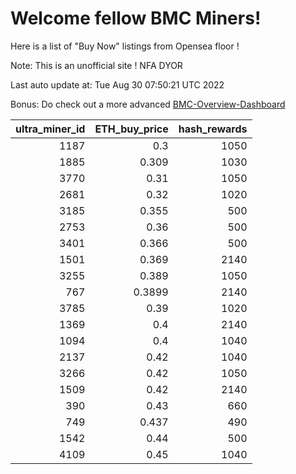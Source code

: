 # Welcome fellow BMC Miners!
Here is a list of "Buy Now" listings from Opensea floor !

Note: This is an unofficial site ! NFA DYOR

Last auto update at: Tue Aug 30 07:50:21 UTC 2022

Bonus: Do check out a more advanced [BMC-Overview-Dashboard](https://dune.com/defifunk/BMC-Overview-Dashboard)


|   ultra_miner_id |   ETH_buy_price |   hash_rewards |
|-----------------:|----------------:|---------------:|
|             1187 |          0.3    |           1050 |
|             1885 |          0.309  |           1030 |
|             3770 |          0.31   |           1050 |
|             2681 |          0.32   |           1020 |
|             3185 |          0.355  |            500 |
|             2753 |          0.36   |            500 |
|             3401 |          0.366  |            500 |
|             1501 |          0.369  |           2140 |
|             3255 |          0.389  |           1050 |
|              767 |          0.3899 |           2140 |
|             3785 |          0.39   |           1020 |
|             1369 |          0.4    |           2140 |
|             1094 |          0.4    |           1040 |
|             2137 |          0.42   |           1040 |
|             3266 |          0.42   |           1050 |
|             1509 |          0.42   |           2140 |
|              390 |          0.43   |            660 |
|              749 |          0.437  |            490 |
|             1542 |          0.44   |            500 |
|             4109 |          0.45   |           1040 |